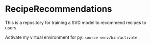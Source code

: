 # RecipeRecommendations

This is a repository for training a SVD model to recommend recipes to users.

Activate my virtual environment for py: `source venv/bin/activate`
